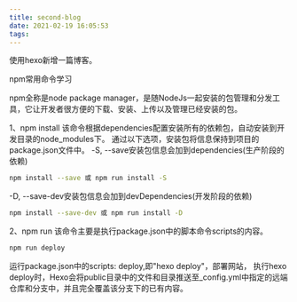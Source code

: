 ```yaml
---
title: second-blog
date: 2021-02-19 16:05:53
tags:
---
```


使用hexo新增一篇博客。

npm常用命令学习

npm全称是node package manager，是随NodeJs一起安装的包管理和分发工具，它让开发者很方便的下载、安装、上传以及管理已经安装的包。

1、npm install
该命令根据dependencies配置安装所有的依赖包，自动安装到开发目录的node_modules下。
通过以下选项，安装包将信息保持到项目的package.json文件中。
-S, --save安装包信息会加到dependencies(生产阶段的依赖)
```bash
npm install --save 或 npm run install -S
```
-D, --save-dev安装包信息会加到devDependencies(开发阶段的依赖)
```bash
npm install --save-dev 或 npm run install -D
```

2、npm run
该命令主要是执行package.json中的脚本命令scripts的内容。

```bash
npm run deploy
```
运行package.json中的scripts: deploy,即"hexo deploy"，部署网站，
执行hexo deploy时，Hexo会将public目录中的文件和目录推送至_config.yml中指定的远端仓库和分支中，并且完全覆盖该分支下的已有内容。